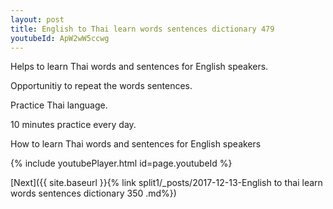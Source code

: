 ```yaml
---
layout: post
title: English to Thai learn words sentences dictionary 479 
youtubeId: ApW2wW5ccwg
---
```

 
 
Helps to learn Thai words and sentences for English speakers.

Opportunitiy to repeat the words sentences. 

Practice Thai language. 
 
10 minutes practice every day. 
 
How to learn Thai words and sentences for English speakers 
 
{% include youtubePlayer.html id=page.youtubeId %}
 
 
[Next]({{ site.baseurl }}{% link  split1/_posts/2017-12-13-English to thai learn words sentences dictionary 350 .md%})
 
